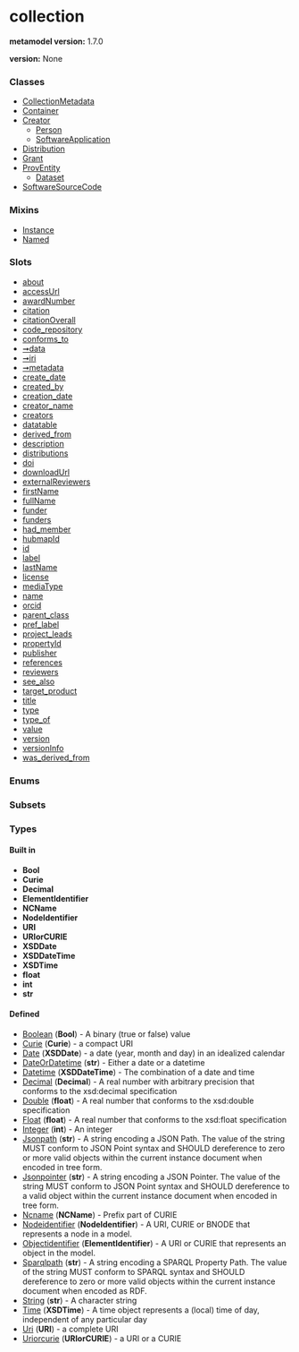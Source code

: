 
# collection


**metamodel version:** 1.7.0

**version:** None





### Classes

 * [CollectionMetadata](CollectionMetadata.md)
 * [Container](Container.md)
 * [Creator](Creator.md)
     * [Person](Person.md)
     * [SoftwareApplication](SoftwareApplication.md)
 * [Distribution](Distribution.md)
 * [Grant](Grant.md)
 * [ProvEntity](ProvEntity.md)
     * [Dataset](Dataset.md)
 * [SoftwareSourceCode](SoftwareSourceCode.md)

### Mixins

 * [Instance](Instance.md)
 * [Named](Named.md)

### Slots

 * [about](about.md)
 * [accessUrl](accessUrl.md)
 * [awardNumber](awardNumber.md)
 * [citation](citation.md)
 * [citationOverall](citationOverall.md)
 * [code_repository](code_repository.md)
 * [conforms_to](conforms_to.md)
 * [➞data](container__data.md)
 * [➞iri](container__iri.md)
 * [➞metadata](container__metadata.md)
 * [create_date](create_date.md)
 * [created_by](created_by.md)
 * [creation_date](creation_date.md)
 * [creator_name](creator_name.md)
 * [creators](creators.md)
 * [datatable](datatable.md)
 * [derived_from](derived_from.md)
 * [description](description.md)
 * [distributions](distributions.md)
 * [doi](doi.md)
 * [downloadUrl](downloadUrl.md)
 * [externalReviewers](externalReviewers.md)
 * [firstName](firstName.md)
 * [fullName](fullName.md)
 * [funder](funder.md)
 * [funders](funders.md)
 * [had_member](had_member.md)
 * [hubmapId](hubmapId.md)
 * [id](id.md)
 * [label](label.md)
 * [lastName](lastName.md)
 * [license](license.md)
 * [mediaType](mediaType.md)
 * [name](name.md)
 * [orcid](orcid.md)
 * [parent_class](parent_class.md)
 * [pref_label](pref_label.md)
 * [project_leads](project_leads.md)
 * [propertyId](propertyId.md)
 * [publisher](publisher.md)
 * [references](references.md)
 * [reviewers](reviewers.md)
 * [see_also](see_also.md)
 * [target_product](target_product.md)
 * [title](title.md)
 * [type](type.md)
 * [type_of](type_of.md)
 * [value](value.md)
 * [version](version.md)
 * [versionInfo](versionInfo.md)
 * [was_derived_from](was_derived_from.md)

### Enums


### Subsets


### Types


#### Built in

 * **Bool**
 * **Curie**
 * **Decimal**
 * **ElementIdentifier**
 * **NCName**
 * **NodeIdentifier**
 * **URI**
 * **URIorCURIE**
 * **XSDDate**
 * **XSDDateTime**
 * **XSDTime**
 * **float**
 * **int**
 * **str**

#### Defined

 * [Boolean](types/Boolean.md)  (**Bool**)  - A binary (true or false) value
 * [Curie](types/Curie.md)  (**Curie**)  - a compact URI
 * [Date](types/Date.md)  (**XSDDate**)  - a date (year, month and day) in an idealized calendar
 * [DateOrDatetime](types/DateOrDatetime.md)  (**str**)  - Either a date or a datetime
 * [Datetime](types/Datetime.md)  (**XSDDateTime**)  - The combination of a date and time
 * [Decimal](types/Decimal.md)  (**Decimal**)  - A real number with arbitrary precision that conforms to the xsd:decimal specification
 * [Double](types/Double.md)  (**float**)  - A real number that conforms to the xsd:double specification
 * [Float](types/Float.md)  (**float**)  - A real number that conforms to the xsd:float specification
 * [Integer](types/Integer.md)  (**int**)  - An integer
 * [Jsonpath](types/Jsonpath.md)  (**str**)  - A string encoding a JSON Path. The value of the string MUST conform to JSON Point syntax and SHOULD dereference to zero or more valid objects within the current instance document when encoded in tree form.
 * [Jsonpointer](types/Jsonpointer.md)  (**str**)  - A string encoding a JSON Pointer. The value of the string MUST conform to JSON Point syntax and SHOULD dereference to a valid object within the current instance document when encoded in tree form.
 * [Ncname](types/Ncname.md)  (**NCName**)  - Prefix part of CURIE
 * [Nodeidentifier](types/Nodeidentifier.md)  (**NodeIdentifier**)  - A URI, CURIE or BNODE that represents a node in a model.
 * [Objectidentifier](types/Objectidentifier.md)  (**ElementIdentifier**)  - A URI or CURIE that represents an object in the model.
 * [Sparqlpath](types/Sparqlpath.md)  (**str**)  - A string encoding a SPARQL Property Path. The value of the string MUST conform to SPARQL syntax and SHOULD dereference to zero or more valid objects within the current instance document when encoded as RDF.
 * [String](types/String.md)  (**str**)  - A character string
 * [Time](types/Time.md)  (**XSDTime**)  - A time object represents a (local) time of day, independent of any particular day
 * [Uri](types/Uri.md)  (**URI**)  - a complete URI
 * [Uriorcurie](types/Uriorcurie.md)  (**URIorCURIE**)  - a URI or a CURIE
